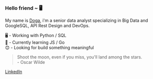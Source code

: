 ### Hello friend ~ 🖥

My name is [Doga](https://www.github.com/dogagcmnr), i'm a senior data analyst specializing in Big Data and GoogleSQL, API Rest Design and DevOps.

🖥 - Working with Python / SQL  
🌱 - Currently learning JS / Go  
😊 - Looking for build something meaningful 

> Shoot the moon, even if you miss, you'll land among the stars.
> <br> - Oscar Wilde
>
[LinkedIn](https://www.linkedin.com/in/dogagocmener/)
